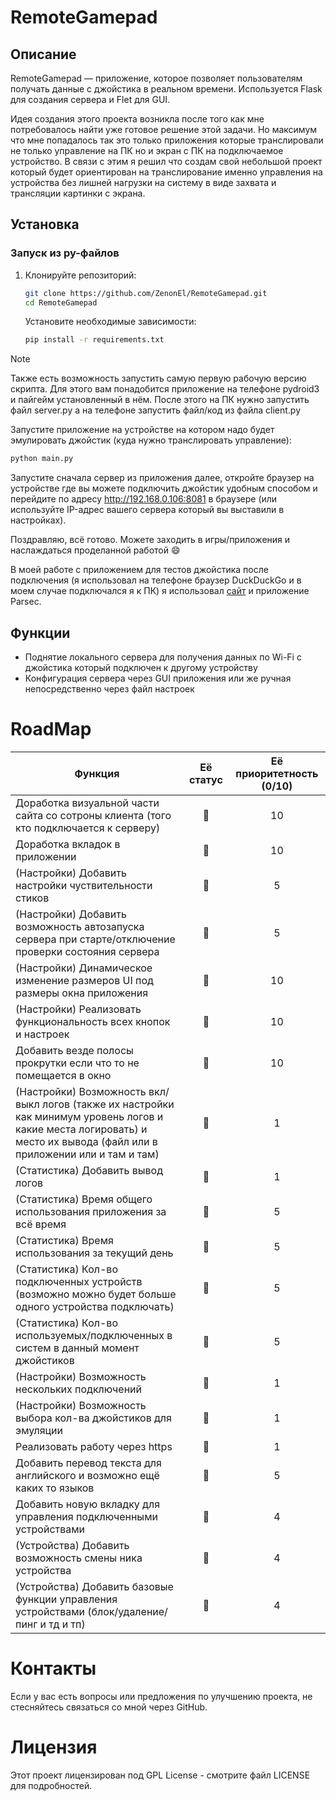 # RemoteGamepad

## Описание

RemoteGamepad — приложение, которое позволяет пользователям получать данные с джойстика в реальном времени. Используется Flask для создания сервера и Flet для GUI.

Идея создания этого проекта возникла после того как мне потребовалось найти уже готовое решение этой задачи. Но максимум что мне попадалось так это только приложения которые транслировали не только управление на ПК но и экран с ПК на подключаемое устройство. В связи с этим я решил что создам свой небольшой проект который будет ориентирован на транслирование именно управления на устройства без лишней нагрузки на систему в виде захвата и трансляции картинки с экрана.

## Установка

### Запуск из py-файлов

1. Клонируйте репозиторий:
   
   ```bash
   git clone https://github.com/ZenonEl/RemoteGamepad.git
   cd RemoteGamepad
   ```
   
   Установите необходимые зависимости:
   
   ```bash
   pip install -r requirements.txt
   ```

> [!NOTE]
> Также есть возможность запустить самую первую рабочую версию скрипта. Для этого вам понадобится приложение на телефоне pydroid3 и пайгейм установленный в нём. После этого на ПК нужно запустить файл server.py а на телефоне запустить файл/код из файла client.py

Запустите приложение на устройстве на котором надо будет эмулировать джойстик (куда нужно транслировать управление):

```bash
python main.py
```

Запустите сначала сервер из приложения далее, откройте браузер на устройстве где вы можете подключить джойстик удобным способом и перейдите по адресу http://192.168.0.106:8081 в браузере (или используйте IP-адрес вашего сервера который вы выставили в настройках).

Поздравляю, всё готово. Можете заходить в игры/приложения и наслаждаться проделанной работой 😄

В моей работе с приложением для тестов джойстика после подключения (я использовал на телефоне браузер DuckDuckGo и в моем случае подключался я к ПК) я использовал [сайт](https://hardwaretester.com/gamepad) и приложение Parsec.

## Функции

* Поднятие локального сервера для получения данных по Wi-Fi с джойстика который подключен к другому устройству
* Конфигурация сервера через GUI приложения или же ручная непосредственно через файл настроек

# RoadMap

| Функция                                                                                                                                                                                                                                                                                                 | Её статус | Её приоритетность (0/10) |
| -------------------------------------------------------------------------------------------------------------------------------------------------------------------------------------------------------------------------------------------------------------------------------------------------------------- | :---------------: | :--------------------------------------: |
| Доработка визуальной части сайта со сотроны клиента (того кто подключается к серверу)                                                                                                                                                  |        🔴        |                    10                    |
| Доработка вкладок в приложении                                                                                                                                                                                                                                                      |        🔴        |                    10                    |
| (Настройки) Добавить настройки чуствительности стиков                                                                                                                                                                                                           |        🔴        |                    5                    |
| (Настройки) Добавить возможность автозапуска сервера при старте/отключение проверки состояния сервера                                                                                                                 |        🔴        |                    5                    |
| (Настройки) Динамическое изменение размеров UI под размеры окна приложения                                                                                                                                                                       |        🔴        |                    10                    |
| (Настройки) Реализовать функциональность всех кнопок и настроек                                                                                                                                                                                         |        🔴        |                    10                    |
| Добавить везде полосы прокрутки если что то не помещается в окно                                                                                                                                                                                         |        🔴        |                    10                    |
| (Настройки) Возможность вкл/выкл логов (также их настройки как минимум уровень логов и какие места логировать) и место их вывода (файл или в приложении или и там и там) |        🔴        |                    1                    |
| (Статистика) Добавить вывод логов                                                                                                                                                                                                                                                  |        🔴        |                    1                    |
| (Статистика) Время общего использования приложения за всё время                                                                                                                                                                                          |        🔴        |                    5                    |
| (Статистика) Время использования за текущий день                                                                                                                                                                                                                      |        🔴        |                    5                    |
| (Статистика) Кол-во подключенных устройств (возможно можно будет больше одного устройства подключать)                                                                                                                    |        🔴        |                    5                    |
| (Статистика) Кол-во используемых/подключенных в систем в данный момент джойстиков                                                                                                                                                         |        🔴        |                    5                    |
| (Настройки) Возможность нескольких подключений                                                                                                                                                                                                                        |        🔴        |                    1                    |
| (Настройки) Возможность выбора кол-ва джойстиков для эмуляции                                                                                                                                                                                              |        🔴        |                    1                    |
| Реализовать работу через https                                                                                                                                                                                                                                                           |        🔴        |                    1                    |
| Добавить перевод текста для английского и возможно ещё каких то языков                                                                                                                                                                             |        🔴        |                    5                    |
| Добавить новую вкладку для управления подключенными устройствами                                                                                                                                                                                     |        🔴        |                    4                    |
| (Устройства) Добавить возможность смены ника устройства                                                                                                                                                                                                        |        🔴        |                    4                    |
| (Устройства) Добавить базовые функции управления устройствами (блок/удаление/пинг и тд и тп)                                                                                                                                       |        🔴        |                    4                    |

# Контакты

Если у вас есть вопросы или предложения по улучшению проекта, не стесняйтесь связаться со мной через GitHub.

# Лицензия

Этот проект лицензирован под GPL License - смотрите файл LICENSE для подробностей.


